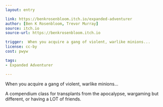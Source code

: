 ```yaml
---
layout: entry

link: https://benkrosenbloom.itch.io/expanded-adventurer
author: [Ben K Rosenbloom, Trevor Murray]
source: itch.io
source-url: https://benkrosenbloom.itch.io

trigger:  When you acquire a gang of violent, warlike minions...
license: cc-by
cost: pwyw

tags:
- Expanded Adventurer

---
```

When you acquire a gang of violent, warlike minions...

A compendium class for transplants from the apocalypse, wargaming but different, or having a LOT of friends.